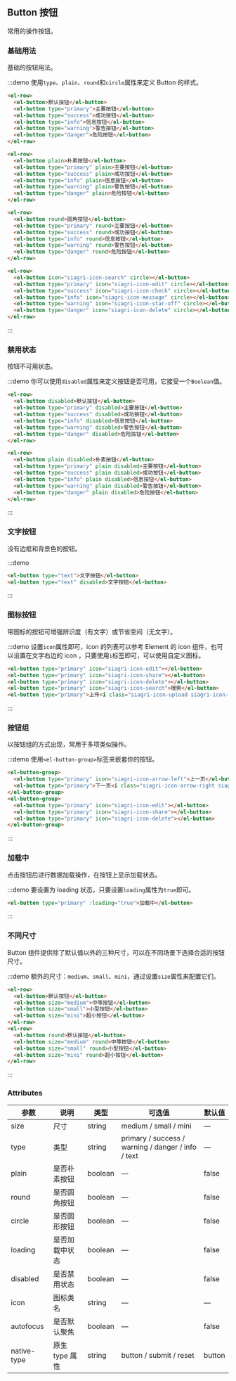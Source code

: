 <style>
  .demo-box.demo-button {
    .el-row {
      margin-bottom: 20px;
      
      &:last-child {
        margin-bottom: 0;
      }
    }
    .el-button + .el-button {
      margin-left: 10px;
    }
    .el-button-group {
      .el-button + .el-button {
        margin-left: 0;
      }

      & + .el-button-group {
        margin-left: 10px;
      }
    }
  }
</style>

## Button 按钮
常用的操作按钮。

### 基础用法

基础的按钮用法。

:::demo 使用`type`、`plain`、`round`和`circle`属性来定义 Button 的样式。

```html
<el-row>
  <el-button>默认按钮</el-button>
  <el-button type="primary">主要按钮</el-button>
  <el-button type="success">成功按钮</el-button>
  <el-button type="info">信息按钮</el-button>
  <el-button type="warning">警告按钮</el-button>
  <el-button type="danger">危险按钮</el-button>
</el-row>

<el-row>
  <el-button plain>朴素按钮</el-button>
  <el-button type="primary" plain>主要按钮</el-button>
  <el-button type="success" plain>成功按钮</el-button>
  <el-button type="info" plain>信息按钮</el-button>
  <el-button type="warning" plain>警告按钮</el-button>
  <el-button type="danger" plain>危险按钮</el-button>
</el-row>

<el-row>
  <el-button round>圆角按钮</el-button>
  <el-button type="primary" round>主要按钮</el-button>
  <el-button type="success" round>成功按钮</el-button>
  <el-button type="info" round>信息按钮</el-button>
  <el-button type="warning" round>警告按钮</el-button>
  <el-button type="danger" round>危险按钮</el-button>
</el-row>

<el-row>
  <el-button icon="siagri-icon-search" circle></el-button>
  <el-button type="primary" icon="siagri-icon-edit" circle></el-button>
  <el-button type="success" icon="siagri-icon-check" circle></el-button>
  <el-button type="info" icon="siagri-icon-message" circle></el-button>
  <el-button type="warning" icon="siagri-icon-star-off" circle></el-button>
  <el-button type="danger" icon="siagri-icon-delete" circle></el-button>
</el-row>
```
:::

### 禁用状态

按钮不可用状态。

:::demo 你可以使用`disabled`属性来定义按钮是否可用，它接受一个`Boolean`值。

```html
<el-row>
  <el-button disabled>默认按钮</el-button>
  <el-button type="primary" disabled>主要按钮</el-button>
  <el-button type="success" disabled>成功按钮</el-button>
  <el-button type="info" disabled>信息按钮</el-button>
  <el-button type="warning" disabled>警告按钮</el-button>
  <el-button type="danger" disabled>危险按钮</el-button>
</el-row>

<el-row>
  <el-button plain disabled>朴素按钮</el-button>
  <el-button type="primary" plain disabled>主要按钮</el-button>
  <el-button type="success" plain disabled>成功按钮</el-button>
  <el-button type="info" plain disabled>信息按钮</el-button>
  <el-button type="warning" plain disabled>警告按钮</el-button>
  <el-button type="danger" plain disabled>危险按钮</el-button>
</el-row>
```
:::

### 文字按钮

没有边框和背景色的按钮。

:::demo
```html
<el-button type="text">文字按钮</el-button>
<el-button type="text" disabled>文字按钮</el-button>
```
:::

### 图标按钮

带图标的按钮可增强辨识度（有文字）或节省空间（无文字）。

:::demo 设置`icon`属性即可，icon 的列表可以参考 Element 的 icon 组件，也可以设置在文字右边的 icon ，只要使用`i`标签即可，可以使用自定义图标。

```html
<el-button type="primary" icon="siagri-icon-edit"></el-button>
<el-button type="primary" icon="siagri-icon-share"></el-button>
<el-button type="primary" icon="siagri-icon-delete"></el-button>
<el-button type="primary" icon="siagri-icon-search">搜索</el-button>
<el-button type="primary">上传<i class="siagri-icon-upload siagri-icon--right"></i></el-button>
```
:::

### 按钮组

以按钮组的方式出现，常用于多项类似操作。

:::demo 使用`<el-button-group>`标签来嵌套你的按钮。

```html
<el-button-group>
  <el-button type="primary" icon="siagri-icon-arrow-left">上一页</el-button>
  <el-button type="primary">下一页<i class="siagri-icon-arrow-right siagri-icon--right"></i></el-button>
</el-button-group>
<el-button-group>
  <el-button type="primary" icon="siagri-icon-edit"></el-button>
  <el-button type="primary" icon="siagri-icon-share"></el-button>
  <el-button type="primary" icon="siagri-icon-delete"></el-button>
</el-button-group>
```
:::

### 加载中

点击按钮后进行数据加载操作，在按钮上显示加载状态。

:::demo 要设置为 loading 状态，只要设置`loading`属性为`true`即可。

```html
<el-button type="primary" :loading="true">加载中</el-button>
```
:::

### 不同尺寸

Button 组件提供除了默认值以外的三种尺寸，可以在不同场景下选择合适的按钮尺寸。

:::demo 额外的尺寸：`medium`、`small`、`mini`，通过设置`size`属性来配置它们。

```html
<el-row>
  <el-button>默认按钮</el-button>
  <el-button size="medium">中等按钮</el-button>
  <el-button size="small">小型按钮</el-button>
  <el-button size="mini">超小按钮</el-button>
</el-row>
<el-row>
  <el-button round>默认按钮</el-button>
  <el-button size="medium" round>中等按钮</el-button>
  <el-button size="small" round>小型按钮</el-button>
  <el-button size="mini" round>超小按钮</el-button>
</el-row>
```
:::

### Attributes
| 参数      | 说明    | 类型      | 可选值       | 默认值   |
|---------- |-------- |---------- |-------------  |-------- |
| size     | 尺寸   | string  |   medium / small / mini            |    —     |
| type     | 类型   | string    |   primary / success / warning / danger / info / text |     —    |
| plain     | 是否朴素按钮   | boolean    | — | false   |
| round     | 是否圆角按钮   | boolean    | — | false   |
| circle     | 是否圆形按钮   | boolean    | — | false   |
| loading     | 是否加载中状态   | boolean    | — | false   |
| disabled  | 是否禁用状态    | boolean   | —   | false   |
| icon  | 图标类名 | string   |  —  |  —  |
| autofocus  | 是否默认聚焦 | boolean   |  —  |  false  |
| native-type | 原生 type 属性 | string | button / submit / reset | button |
